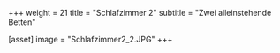 +++
weight = 21
title = "Schlafzimmer 2"
subtitle = "Zwei alleinstehende Betten"

[asset]
  image = "Schlafzimmer2_2.JPG"
+++
